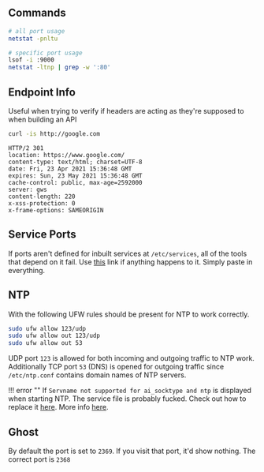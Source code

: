 ## Commands

``` bash
# all port usage
netstat -pnltu

# specific port usage
lsof -i :9000
netstat -ltnp | grep -w ':80'
```

## Endpoint Info

Useful when trying to verify if headers are acting as they're supposed to when building an API

``` bash
curl -is http://google.com
```

```
HTTP/2 301 
location: https://www.google.com/
content-type: text/html; charset=UTF-8
date: Fri, 23 Apr 2021 15:36:48 GMT
expires: Sun, 23 May 2021 15:36:48 GMT
cache-control: public, max-age=2592000
server: gws
content-length: 220
x-xss-protection: 0
x-frame-options: SAMEORIGIN
```

## Service Ports

If ports aren't defined for inbuilt services at `/etc/services`, all of the tools that depend on it fail. Use [this](http://www.penguintutor.com/linux/network-services-ports) link if anything happens to it. Simply paste in everything.


## NTP

With the following UFW rules should be present for NTP to work correctly.


``` bash
sudo ufw allow 123/udp
sudo ufw allow out 123/udp
sudo ufw allow out 53
```

UDP port `123` is allowed for both incoming and outgoing traffic to NTP work. Additionally  TCP port `53` (DNS) is opened for outgoing traffic since `/etc/ntp.conf` contains domain names of NTP servers.

!!! error ""
    If `Servname not supported for ai_socktype and ntp` is displayed when starting NTP. The service file is probably fucked. Check out how to replace it [here](../networking/#service-ports). More info [here](https://www.ducea.com/2006/09/11/error-servname-not-supported-for-ai_socktype/).


## Ghost

By default the port is set to `2369`. If you visit that port, it'd show nothing. The correct port is `2368`